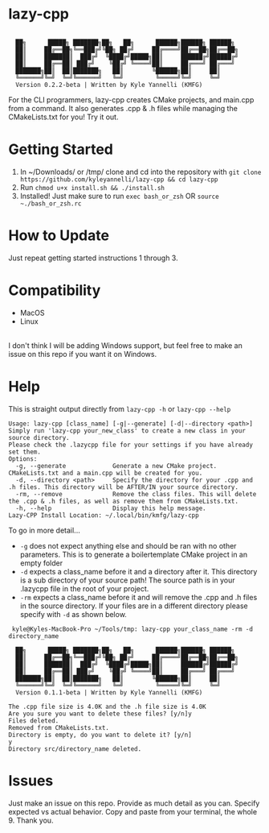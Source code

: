 # lazy-cpp
```

  ██╗      █████╗ ███████╗██╗   ██╗      ██████╗██████╗ ██████╗
  ██║     ██╔══██╗╚══███╔╝╚██╗ ██╔╝     ██╔════╝██╔══██╗██╔══██╗
  ██║     ███████║  ███╔╝  ╚████╔╝█████╗██║     ██████╔╝██████╔╝
  ██║     ██╔══██║ ███╔╝    ╚██╔╝ ╚════╝██║     ██╔═══╝ ██╔═══╝
  ███████╗██║  ██║███████╗   ██║        ╚██████╗██║     ██║
  ╚══════╝╚═╝  ╚═╝╚══════╝   ╚═╝         ╚═════╝╚═╝     ╚═╝
  Version 0.2.2-beta | Written by Kyle Yannelli (KMFG)

```
For the CLI programmers, lazy-cpp creates CMake projects, and main.cpp from a command. It also generates .cpp &amp; .h files while managing the CMakeLists.txt for you! Try it out.
# Getting Started
1. In ~/Downloads/ or /tmp/ clone and cd into the repository with `git clone https://github.com/kyleyannelli/lazy-cpp && cd lazy-cpp`
2. Run `chmod u+x install.sh && ./install.sh`
3. Installed! Just make sure to run `exec bash_or_zsh` OR `source ~./bash_or_zsh.rc`
# How to Update
Just repeat getting started instructions 1 through 3.
# Compatibility
- MacOS
- Linux
</br>
I don't think I will be adding Windows support, but feel free to make an issue on this repo if you want it on Windows.

# Help

This is straight output directly from `lazy-cpp -h` or `lazy-cpp --help`

```
Usage: lazy-cpp [class_name] [-g|--generate] [-d|--directory <path>]
Simply run 'lazy-cpp your_new_class' to create a new class in your source directory.
Please check the .lazycpp file for your settings if you have already set them.
Options:
  -g, --generate             Generate a new CMake project. CMakeLists.txt and a main.cpp will be created for you.
  -d, --directory <path>     Specify the directory for your .cpp and .h files. This directory will be AFTER/IN your source directory.
  -rm, --remove              Remove the class files. This will delete the .cpp & .h files, as well as remove them from CMakeLists.txt.
  -h, --help                 Display this help message.
Lazy-CPP Install Location: ~/.local/bin/kmfg/lazy-cpp
```

To go in more detail...
- `-g` does not expect anything else and should be ran with no other parameters. This is to generate a boilertemplate CMake project in an empty folder
- `-d` expects a class_name before it and a directory after it. This directory is a sub directory of your source path! The source path is in your .lazycpp file in the root of your project.
- `-rm` expects a class_name before it and will remove the .cpp and .h files in the source directory. If your files are in a different directory please specify with `-d` as shown below.

```
 kyle@Kyles-MacBook-Pro ~/Tools/tmp: lazy-cpp your_class_name -rm -d directory_name

  ██╗      █████╗ ███████╗██╗   ██╗      ██████╗██████╗ ██████╗
  ██║     ██╔══██╗╚══███╔╝╚██╗ ██╔╝     ██╔════╝██╔══██╗██╔══██╗
  ██║     ███████║  ███╔╝  ╚████╔╝█████╗██║     ██████╔╝██████╔╝
  ██║     ██╔══██║ ███╔╝    ╚██╔╝ ╚════╝██║     ██╔═══╝ ██╔═══╝
  ███████╗██║  ██║███████╗   ██║        ╚██████╗██║     ██║
  ╚══════╝╚═╝  ╚═╝╚══════╝   ╚═╝         ╚═════╝╚═╝     ╚═╝
  Version 0.1.1-beta | Written by Kyle Yannelli (KMFG)

The .cpp file size is 4.0K and the .h file size is 4.0K
Are you sure you want to delete these files? [y/n]y
Files deleted.
Removed from CMakeLists.txt.
Directory is empty, do you want to delete it? [y/n]
y
Directory src/directory_name deleted.
```
# Issues
Just make an issue on this repo. Provide as much detail as you can. Specify expected vs actual behavior. Copy and paste from your terminal, the whole 9. Thank you.
